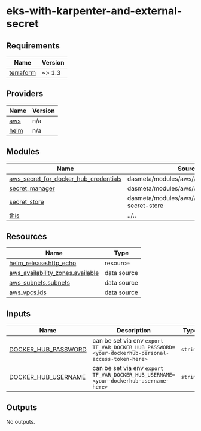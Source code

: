 # eks-with-karpenter-and-external-secret

<!-- BEGINNING OF PRE-COMMIT-TERRAFORM DOCS HOOK -->
## Requirements

| Name | Version |
|------|---------|
| <a name="requirement_terraform"></a> [terraform](#requirement\_terraform) | ~> 1.3 |

## Providers

| Name | Version |
|------|---------|
| <a name="provider_aws"></a> [aws](#provider\_aws) | n/a |
| <a name="provider_helm"></a> [helm](#provider\_helm) | n/a |

## Modules

| Name | Source | Version |
|------|--------|---------|
| <a name="module_aws_secret_for_docker_hub_credentials"></a> [aws\_secret\_for\_docker\_hub\_credentials](#module\_aws\_secret\_for\_docker\_hub\_credentials) | dasmeta/modules/aws//modules/secret | 2.6.2 |
| <a name="module_secret_manager"></a> [secret\_manager](#module\_secret\_manager) | dasmeta/modules/aws//modules/secret | 2.6.2 |
| <a name="module_secret_store"></a> [secret\_store](#module\_secret\_store) | dasmeta/modules/aws//modules/external-secret-store | 2.18.1 |
| <a name="module_this"></a> [this](#module\_this) | ../.. | n/a |

## Resources

| Name | Type |
|------|------|
| [helm_release.http_echo](https://registry.terraform.io/providers/hashicorp/helm/latest/docs/resources/release) | resource |
| [aws_availability_zones.available](https://registry.terraform.io/providers/hashicorp/aws/latest/docs/data-sources/availability_zones) | data source |
| [aws_subnets.subnets](https://registry.terraform.io/providers/hashicorp/aws/latest/docs/data-sources/subnets) | data source |
| [aws_vpcs.ids](https://registry.terraform.io/providers/hashicorp/aws/latest/docs/data-sources/vpcs) | data source |

## Inputs

| Name | Description | Type | Default | Required |
|------|-------------|------|---------|:--------:|
| <a name="input_DOCKER_HUB_PASSWORD"></a> [DOCKER\_HUB\_PASSWORD](#input\_DOCKER\_HUB\_PASSWORD) | can be set via env `export TF_VAR_DOCKER_HUB_PASSWORD=<your-dockerhub-personal-access-token-here>` | `string` | n/a | yes |
| <a name="input_DOCKER_HUB_USERNAME"></a> [DOCKER\_HUB\_USERNAME](#input\_DOCKER\_HUB\_USERNAME) | can be set via env `export TF_VAR_DOCKER_HUB_USERNAME=<your-dockerhub-username-here>` | `string` | n/a | yes |

## Outputs

No outputs.
<!-- END OF PRE-COMMIT-TERRAFORM DOCS HOOK -->
